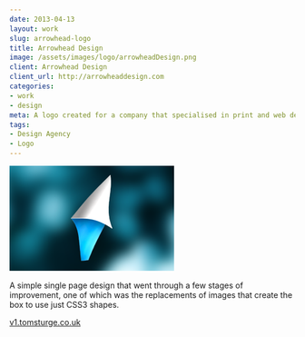 ```yaml
---
date: 2013-04-13
layout: work
slug: arrowhead-logo
title: Arrowhead Design
image: /assets/images/logo/arrowheadDesign.png
client: Arrowhead Design
client_url: http://arrowheaddesign.com
categories:
- work
- design
meta: A logo created for a company that specialised in print and web design. The concept is a mouse point made out of folded paper.
tags: 
- Design Agency
- Logo
---
```


![Arrowhead Design Logo](/assets/images/logo/arrowheadDesign.png)

A simple single page design that went through a few stages of improvement, one of which was the replacements of images that create the box to use just CSS3 shapes.

[v1.tomsturge.co.uk](http://v1.tomsturge.co.uk/ "v1.tomsturge.co.uk/")